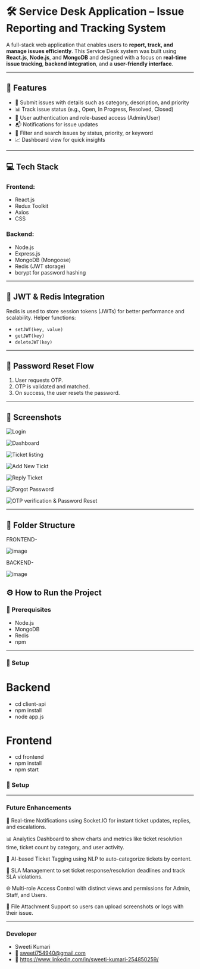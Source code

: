 # 🛠️ Service Desk Application – Issue Reporting and Tracking System

A full-stack web application that enables users to **report, track, and manage issues efficiently**. This Service Desk system was built using **React.js**, **Node.js**, and **MongoDB** and designed with a focus on **real-time issue tracking**, **backend integration**, and a **user-friendly interface**.

---

## 🚀 Features

- 📝 Submit issues with details such as category, description, and priority
- 📊 Track issue status (e.g., Open, In Progress, Resolved, Closed)
- 👥 User authentication and role-based access (Admin/User)
- 📬 Notifications for issue updates
- 🔎 Filter and search issues by status, priority, or keyword
- 📈 Dashboard view for quick insights

---

## 💻 Tech Stack

### Frontend:
- React.js
- Redux Toolkit
- Axios
- CSS

### Backend:
- Node.js
- Express.js
- MongoDB (Mongoose)
- Redis (JWT storage)
- bcrypt for password hashing

---

## 🔑 JWT & Redis Integration

Redis is used to store session tokens (JWTs) for better performance and scalability. Helper functions:
- `setJWT(key, value)`
- `getJWT(key)`
- `deleteJWT(key)`

---

## 🔄 Password Reset Flow
1. User requests OTP.
2. OTP is validated and matched.
3. On success, the user resets the password.

---


## 📸 Screenshots
![Login](https://github.com/user-attachments/assets/b4b6c623-56f3-4158-a908-c5b1247c838d)

![Dashboard](https://github.com/user-attachments/assets/712b99fc-d7e8-449d-b46d-7eee9db136c3)

![Ticket listing](https://github.com/user-attachments/assets/8f4b47ca-332c-4777-b9e5-bea03034d55b)

![Add New Tickt](https://github.com/user-attachments/assets/23ad0924-51c5-4115-9ee3-2724cd4e04de)

![Reply Ticket](https://github.com/user-attachments/assets/c8e5527a-65a7-4de7-9693-fdd170493ce5)

![Forgot Password](https://github.com/user-attachments/assets/44da07db-ba70-4201-b16b-4c0cc4f5c948)

![OTP verification & Password Reset](https://github.com/user-attachments/assets/de339bea-5c8d-4592-95e1-54de83debc21)



---

## 📂 Folder Structure
FRONTEND-

![image](https://github.com/user-attachments/assets/0309fdc6-05db-4ec4-9339-45f7ecbbe49d)


BACKEND-

![image](https://github.com/user-attachments/assets/dc1d5702-f1aa-4c5d-a20b-255e96ad623c)


## ⚙️ How to Run the Project

### 🧩 Prerequisites
- Node.js
- MongoDB
- Redis
- npm

---
### 🔧 Setup

# Backend

- cd client-api
- npm install
- node app.js

# Frontend

- cd frontend
- npm install
- npm start
### 🔧 Setup

---

### Future Enhancements
🔔 Real-time Notifications using Socket.IO for instant ticket updates, replies, and escalations.

📊 Analytics Dashboard to show charts and metrics like ticket resolution time, ticket count by category, and user activity.

🧠 AI-based Ticket Tagging using NLP to auto-categorize tickets by content.

🎯 SLA Management to set ticket response/resolution deadlines and track SLA violations.

🌐 Multi-role Access Control with distinct views and permissions for Admin, Staff, and Users.

📁 File Attachment Support so users can upload screenshots or logs with their issue.


---
### Developer

- Sweeti Kumari
- 📧 sweeti754940@gmail.com
- 🔗 https://www.linkedin.com/in/sweeti-kumari-254850259/
